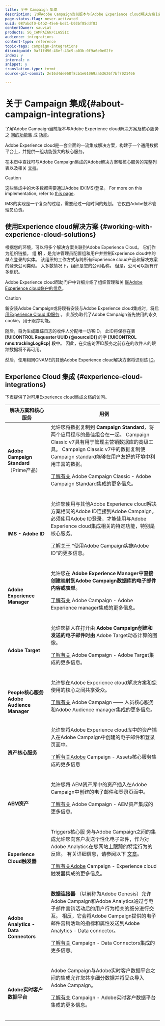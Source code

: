 ```yaml
---
title: 关于 Campaign 集成
description: 了解Adobe Campaign当前版本与[Adobe Experience cloud解决方案]之间可用的功能集成
page-status-flag: never-activated
uuid: 087abdf0-b4b2-45e6-be21-b03bf85ddf83
contentOwner: sauviat
products: SG_CAMPAIGN/CLASSIC
audience: integrations
content-type: reference
topic-tags: campaign-integrations
discoiquuid: 0af1fd96-48ef-43c9-a03b-0f9a6e0e02fe
index: y
internal: n
snippet: y
translation-type: tm+mt
source-git-commit: 2e16d4de068f8cb1e61069aa53626f7bf7021466

---
```



# 关于 Campaign 集成{#about-campaign-integrations}

了解Adobe Campaign当前版本与Adobe Experience cloud解决方案及核心服务之 [间的功能集](https://marketing.adobe.com/resources/help/en_US/mcloud/marketing-cloud-integrations.html) 成 [功能](https://marketing.adobe.com/resources/help/en_US/mcloud/core-services-landing.html)。

Adobe Experience cloud是一套全面的一流集成解决方案，构建于一个通用数据平台上，并提供一组功能强大的核心服务。

在本页中查找可与Adobe Campaign集成的Adobe解决方案和核心服务的完整列表以及相关 [文档](#experience-cloud-integrations)。

>[!CAUTION]
>
>这些集成中的大多数都需要通过Adobe ID(IMS)登录。 For more on this implementation, refer to [this page](../../integrations/using/about-adobe-id.md).
>
>IMS的实现是一个复杂的过程，需要经过一段时间的规划。 它仅由Adobe技术管理员负责。

## 使用Experience cloud解决方案 {#working-with-experience-cloud-solutions}

根据您的环境，可以将多个解决方案关联到Adobe Experience Cloud。 它们作为组织链接。 组 **织** ，是允许管理员配置组和用户并控制Experience cloud中的单点登录的实体。 该组织的工作方式与跨所有Experience cloud产品和解决方案的登录公司类似。 大多数情况下，组织是您的公司名称。 但是，公司可以拥有许多组织。

Adobe Experience cloud帮助门户中详细介绍了组织管理和关 [联Adobe Experience cloud帐户的信息](https://marketing.adobe.com/resources/help/en_US/mcloud/organizations.html)。

>[!CAUTION]
>
>新安装Adobe Campaign或将现有安装与Adobe Experience cloud集成时，将启 [用Experience Cloud ID服务](https://marketing.adobe.com/resources/help/en_US/mcvid/) 。 此服务取代了Adobe Campaign首先使用的永久cookie，用于跟踪功能。
>
>随后，将为生成跟踪日志的收件人分配唯一访客ID。 此ID将保存在表 **[!UICONTROL Requester UUID (@sourceID)]** 的字 **[!UICONTROL nms:trackingLogRcp]** 段中。 因此，在实施访客ID服务之前存在的收件人的跟踪数据将不再可用。
>
>然后，使用相同CNAME的其他Adobe Experience cloud解决方案将识别该 [ID](https://marketing.adobe.com/resources/help/en_US/mcvid/mcvid_cname.html)。

## Experience Cloud 集成 {#experience-cloud-integrations}

下表提供了对可用Experience cloud集成文档的访问。

<table> 
 <thead> 
  <tr> 
   <th> 解决方案和核心服务<br /> </th> 
   <th> 用例<br /> </th> 
  </tr> 
 </thead> 
 <tbody> 
  <tr> 
   <td> <strong>Adobe Campaign Standard</strong> （Prime产品）<br /> </td> 
   <td> 允许您将数据复制到 <strong>Campaign Standard</strong>，将两个应用程序的最佳组合在一起。 Campaign Classic v7具有用于管理主营销数据库的高级工具。 Campaign Classic v7中的数据复制使Campaign standard能够在用户友好的环境中利用丰富的数据。<br /><p> <a href="../../integrations/using/acs-connector-principles-and-data-cycle.md">了解有关</a> Adobe Campaign Classic - Adobe Campaign Standard集成的更多信息。</p><br /></td> 
  </tr> 
  <tr> 
   <td> <strong>IMS - Adobe ID</strong><br /> </td> 
   <td> 允许您使用与其他Adobe Experience cloud解决方案相同的Adobe ID连接到Adobe Campaign。<br /> 必须使用Adobe ID登录，才能使用与Adobe Experience cloud集成相关的特定功能，特别是核心服务。<br /> <p><a href="../../integrations/using/about-adobe-id.md">了解关于</a> “使用Adobe Campaign实施Adobe ID”的更多信息。</p><br /> </td> 
  </tr> 
  <tr> 
   <td> <strong>Adobe Experience Manager</strong><br /> </td> 
   <td> 允许您在 <strong>Adobe Experience Manager中直接创建映射到Adobe Campaign数据库的电子邮件内容或表单</strong>。<br /> <p><a href="../../integrations/using/about-adobe-experience-manager.md">了解有关</a> Adobe Campaign - Adobe Experience manager集成的更多信息。</p><br /> </td> 
  </tr> 
  <tr> 
   <td> <strong>Adobe Target</strong><br /> </td> 
   <td> 允许您插入在打开由 <strong>Adobe Campaign创建和发送的电子邮件时由</strong> Adobe Target动态计算的图像。<br /> <p><a href="../../integrations/using/integrating-with-adobe-target.md">了解有关</a> Adobe Campaign - Adobe Target集成的更多信息。</p><br /> </td> 
  </tr> 
  <tr> 
   <td> <strong>People核心服务</strong><br /><strong>Adobe Audience Manager</strong><br /> </td> 
   <td> 允许您在Adobe Experience cloud解决方案和您使用的核心之间共享受众。<br /> <p><a href="../../integrations/using/sharing-audiences-with-adobe-experience-cloud.md">了解有关</a> Adobe Campaign —— 人员核心服务和Adobe Audience manager集成的更多信息。</p><br /> </td> 
  </tr> 
  <tr> 
   <td> <strong>资产核心服务</strong><br /> </td> 
   <td> 允许您将Adobe Experience cloud库中的资产插入在Adobe Campaign中创建的电子邮件和登录页面中。<br /> <p><a href="../../integrations/using/configuring-access-to-assets.md#integrating-with-experience-cloud-assets">了解有关Adobe</a> Campaign - Assets核心服务集成的更多信息</p><br /> </td> 
  </tr> 
  <tr> 
   <td> <strong>AEM资产</strong><br /> </td> 
   <td> 允许您将 <strong></strong> AEM资产库中的资产插入在Adobe Campaign中创建的电子邮件和登录页面中。<br /> <p><a href="../../integrations/using/configuring-access-to-assets.md#integrating-with-aem-assets">了解有关</a> Adobe Campaign - AEM资产集成的更多信息。</p><br /> </td> 
  </tr> 
  <tr> 
   <td> <strong>Experience Cloud触发器</strong><br /> </td> 
   <td> Triggers核心服 <strong></strong> 务与Adobe Campaign之间的集成允许您向客户发送个性化电子邮件，作为对Adobe Analytics在您网站上跟踪的特定行为的反应。 有关详细信息，请参阅以下 <a href="https://helpx.adobe.com/campaign/kb/triggers-and-campaign.html">文章</a>。<br /> <p><a href="https://helpx.adobe.com/campaign/kb/triggers-and-campaign.html">了解有关Adobe</a> Campaign - Experience cloud触发器集成的更多信息。</p><br /> </td> 
  </tr> 
  <tr> 
   <td> <strong>Adobe Analytics - Data Connectors</strong><br /> </td> 
   <td> <strong>数据连接器</strong> （以前称为Adobe Genesis）允许Adobe Campaign和Adobe Analytics通过与电子邮件营销活动后的用户行为相关的细分进行交互。 相反，它会将Adobe Campaign提供的电子邮件营销活动的指标和属性发送到Adobe Analytics - Data connector。<br /> <p><a href="../../platform/using/adobe-analytics-data-connector.md">了解有关</a> Campaign - Data Connectors集成的更多信息。</p><br /> </td> 
  </tr> 
  <tr> 
   <td> <strong>Adobe实时客户数据平台</strong><br /> </td> 
   <td> Adobe Campaign与Adobe实时客户数据平台之间的集成允许您共享细分数据并将受众导入Adobe Campaign。<br /> <p><a href="https://docs.adobe.com/content/help/en/experience-platform/rtcdp/destinations/destinations-cat/adobe-destinations/adobe-campaign-destination.html">了解有关</a> Campaign - Adobe实时客户数据平台集成的更多信息。</p><br /> </td> 
  </tr> 
 </tbody> 
</table>

